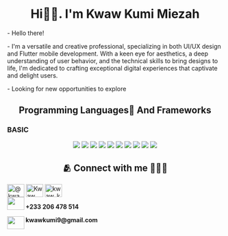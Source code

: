 <h1 align="center">Hi👋🏽. I'm <span>Kwaw Kumi Miezah</span></h1>

<p> - Hello there! </p>
<p> - I'm a versatile and creative professional, specializing in both UI/UX design and Flutter mobile development.
  With a keen eye for aesthetics, a deep understanding of user behavior, and the technical skills to bring designs to life, 
  I'm dedicated to crafting exceptional digital experiences that captivate and delight users.</p>
<p> - Looking for new opportunities to explore </p> 



<p align=center><strong></strong></p>



<h2 align=center>Programming Languages🍃 And Frameworks</h2>

  <h3>
  BASIC
</h3>
<p align=center>

<img src="https://img.shields.io/badge/python-3670A0?style=for-the-badge&logo=python&logoColor=ffdd54" />
<img src="https://img.shields.io/badge/css3-%231572B6.svg?style=for-the-badge&logo=css3&logoColor=white" />
<img src="https://img.shields.io/badge/javascript-%23323330.svg?style=for-the-badge&logo=javascript&logoColor=%23F7DF1E"/>
<img src="https://img.shields.io/badge/react-%2320232a.svg?style=for-the-badge&logo=react&logoColor=%2361DAFB"/>
<img src="https://img.shields.io/badge/html5-%23E34F26.svg?style=for-the-badge&logo=html5&logoColor=white" />
<img src="https://img.shields.io/badge/flutter-%23E34F26.svg?style=for-the-badge&logo=flutter&logoColor=white" />
<img src="https://img.shields.io/badge/Node.js-%23E34F26.svg?style=for-the-badge&logo=Node.js&logoColor=white" />
<img src="https://img.shields.io/badge/Firebase-%23E34F26.svg?style=for-the-badge&logo=Firebase&logoColor=white" />
<img src="https://img.shields.io/badge/MySQL-%23E34F26.svg?style=for-the-badge&logo=mySQL&logoColor=white" />
 <img src="https://img.shields.io/badge/MongoDB-%23E34F26.svg?style=for-the-badge&logo=MongoDB&logoColor=white" />




<br>

<h2 align=center> 🫂 Connect with me 👨🏾‍🏫</h2>
<a href="https://twitter.com/KwawKumi" target="blank"><img align="center" src="https://cdn.jsdelivr.net/npm/simple-icons@3.0.1/icons/twitter.svg" alt="@kwawkumi" height="30" width="40" /></a>
<a href="https://www.linkedin.com/feed/" target="blank"><img align="center" src="https://cdn.jsdelivr.net/npm/simple-icons@3.0.1/icons/linkedin.svg" alt="Kwaw Kumi" height="30" width="40" /></a>
<a href="https://www.instagram.com/kwaw_kumi/" target="blank"><img align="center" src="https://cdn.jsdelivr.net/npm/simple-icons@3.0.1/icons/instagram.svg" alt="kwaw_kumi" height="30" width="40" /></a>
<br>
<img align="left" src="https://cdn.jsdelivr.net/npm/simple-icons@3.0.1/icons/whatsapp.svg" alt="" height="30" width="40" />
<p><strong>  +233 206 478 514</strong></p>
<img align="left" src="https://cdn.jsdelivr.net/npm/simple-icons@3.0.1/icons/gmail.svg" height="30" width="40">
<p><strong>kwawkumi9@gmail.com</strong></p>
<br>


